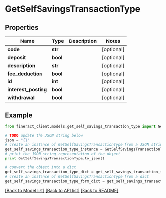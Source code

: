 # GetSelfSavingsTransactionType


## Properties

Name | Type | Description | Notes
------------ | ------------- | ------------- | -------------
**code** | **str** |  | [optional] 
**deposit** | **bool** |  | [optional] 
**description** | **str** |  | [optional] 
**fee_deduction** | **bool** |  | [optional] 
**id** | **int** |  | [optional] 
**interest_posting** | **bool** |  | [optional] 
**withdrawal** | **bool** |  | [optional] 

## Example

```python
from fineract_client.models.get_self_savings_transaction_type import GetSelfSavingsTransactionType

# TODO update the JSON string below
json = "{}"
# create an instance of GetSelfSavingsTransactionType from a JSON string
get_self_savings_transaction_type_instance = GetSelfSavingsTransactionType.from_json(json)
# print the JSON string representation of the object
print GetSelfSavingsTransactionType.to_json()

# convert the object into a dict
get_self_savings_transaction_type_dict = get_self_savings_transaction_type_instance.to_dict()
# create an instance of GetSelfSavingsTransactionType from a dict
get_self_savings_transaction_type_form_dict = get_self_savings_transaction_type.from_dict(get_self_savings_transaction_type_dict)
```
[[Back to Model list]](../README.md#documentation-for-models) [[Back to API list]](../README.md#documentation-for-api-endpoints) [[Back to README]](../README.md)



